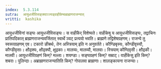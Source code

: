 ```yaml
---
index:  5.3.114
sutra:  आयुधजीविसङ्क्घाञ्ञ्यड्वाहीकेष्वब्राह्मणराजन्यात्
vritti:  kashika 
---
```


आयुधजीविनां सङ्घः आयुधजीविसङ्घः। स वाहीकैर् विशेष्यते। वाहीकेषु य आयुधजीविसङ्घः, तद्वाचिनः प्रातिपदिकात् ब्राह्मणराजन्यवर्जितात् स्वार्थे ञ्यट् प्रत्ययो भवति। ब्राह्मणे तद्विशेषग्रहणम्। राजन्ये तु स्वरूपग्रहणम् एव। टकारो ङीबर्थः, तेन अस्त्रियाम् इति न अनुवर्तते। कौण्डिबृस्यः, कौण्डीवृस्यौ, कौण्डीवृसाः। क्षौद्रक्यः, क्षौद्रक्यौ, क्षुद्रकाः। मालव्यः, मालव्यौ, मालवाः। स्त्रियाम् कौण्दिवृसी। क्षौद्रकी। मालवी। आयुधजीविग्रहणं किम्? मल्लाः। शयण्डाः। सङ्घग्रहणं किम्? सम्राट्। वाहीकेसु इति किम्? शबराः। पुलिन्दाः। अब्राह्मणराजन्यातिति किम्? गोपालवा ब्राह्मणाः। शालङ्कायना राजन्याः।

